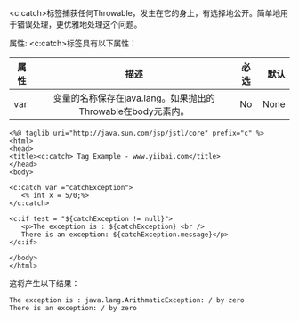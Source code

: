 <c:catch>标签捕获任何Throwable，发生在它的身上，有选择地公开。简单地用于错误处理，更优雅地处理这个问题。

属性:
<c:catch>标签具有以下属性：


|属性	|描述	|必选	|默认|
|-------------|:-------------:|:-------------:|-----:|
|var|	变量的名称保存在java.lang。如果抛出的Throwable在body元素内。	|No	|None|


```
<%@ taglib uri="http://java.sun.com/jsp/jstl/core" prefix="c" %>
<html>
<head>
<title><c:catch> Tag Example - www.yiibai.com</title>
</head>
<body>

<c:catch var ="catchException">
   <% int x = 5/0;%>
</c:catch>

<c:if test = "${catchException != null}">
   <p>The exception is : ${catchException} <br />
   There is an exception: ${catchException.message}</p>
</c:if>

</body>
</html>
```

这将产生以下结果：


```
The exception is : java.lang.ArithmaticException: / by zero
There is an exception: / by zero
```
